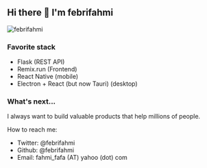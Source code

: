 ## Hi there 👋 I'm febrifahmi
<img src="https://komarev.com/ghpvc/?username=febrifahmi" alt="febrifahmi">

### Favorite stack

- Flask (REST API)
- Remix.run (Frontend)
- React Native (mobile)
- Electron + React (but now Tauri) (desktop)

### What's next...

I always want to build valuable products that help millions of people. 

How to reach me:
- Twitter: @febrifahmi
- Github: @febrifahmi
- Email: fahmi_fafa (AT) yahoo (dot) com

